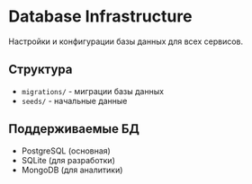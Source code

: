 # Database Infrastructure

Настройки и конфигурации базы данных для всех сервисов.

## Структура

- `migrations/` - миграции базы данных
- `seeds/` - начальные данные

## Поддерживаемые БД

- PostgreSQL (основная)
- SQLite (для разработки)
- MongoDB (для аналитики)
